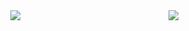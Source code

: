 
<div align=center>
   <a href="#" title="HHUUYYLLEE">
  <img align="center" src="https://github-readme-stats.vercel.app/api?username=HHUUYYLLEE&show_icons=true&theme=dark&custom_title=Lê&#32;Bá&#32;Huy&#39;s&#32;Github&#32;Stats&bg_color=30,0F172A,581C87,0F172A,0F172A,581C87,0F172A,0F172A,0F172A&ring_color=00ff00&include_all_commits=true"/></a>
  <a href="#" title="HHUUYYLLEE">
  <img align="right" src="https://encrypted-tbn0.gstatic.com/images?q=tbn:ANd9GcSCM6Cl4T13-zPq6rMw1XkkD2t5FYnuuqaxk4wOjPd-&s"/></a>
</div>

